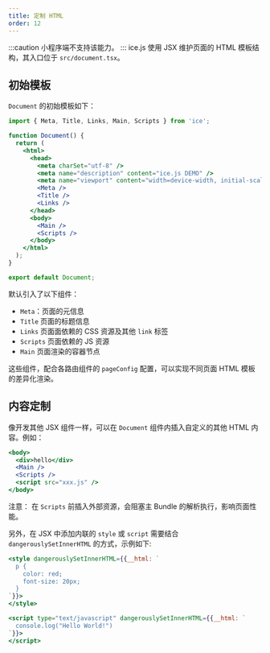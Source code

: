 ```yaml
---
title: 定制 HTML
order: 12
---
```

:::caution
小程序端不支持该能力。
:::
ice.js 使用 JSX 维护页面的 HTML 模板结构，其入口位于 `src/document.tsx`。

## 初始模板

`Document` 的初始模板如下：

```jsx
import { Meta, Title, Links, Main, Scripts } from 'ice';

function Document() {
  return (
    <html>
      <head>
        <meta charSet="utf-8" />
        <meta name="description" content="ice.js DEMO" />
        <meta name="viewport" content="width=device-width, initial-scale=1" />
        <Meta />
        <Title />
        <Links />
      </head>
      <body>
        <Main />
        <Scripts />
      </body>
    </html>
  );
}

export default Document;
```

默认引入了以下组件：

- `Meta`：页面的元信息
- `Title` 页面的标题信息
- `Links` 页面面依赖的 CSS 资源及其他 `link` 标签
- `Scripts` 页面依赖的 JS 资源
- `Main` 页面渲染的容器节点

这些组件，配合各路由组件的 `pageConfig` 配置，可以实现不同页面 HTML 模板的差异化渲染。

## 内容定制

像开发其他 JSX 组件一样，可以在 `Document` 组件内插入自定义的其他 HTML 内容。例如：

```jsx
<body>
  <div>hello</div>
  <Main />
  <Scripts />
  <script src="xxx.js" />
</body>
```

注意： 在 `Scripts` 前插入外部资源，会阻塞主 Bundle 的解析执行，影响页面性能。

另外，在 JSX 中添加内联的 `style` 或 `script` 需要结合 `dangerouslySetInnerHTML` 的方式，示例如下:

```jsx
<style dangerouslySetInnerHTML={{__html: `
  p {
    color: red;
    font-size: 20px;
  }
`}}>
</style>

<script type="text/javascript" dangerouslySetInnerHTML={{__html: `
  console.log("Hello World!")
`}}>
</script>
```

